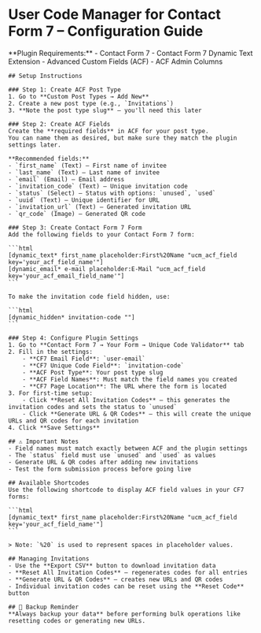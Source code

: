 # User Code Manager for Contact Form 7 – Configuration Guide

<div class="intro">
    <div class="info">
        **Plugin Requirements:**
        - Contact Form 7
        - Contact Form 7 Dynamic Text Extension
        - Advanced Custom Fields (ACF)
        - ACF Admin Columns
    </div>

    ## Setup Instructions

    ### Step 1: Create ACF Post Type
    1. Go to **Custom Post Types → Add New**
    2. Create a new post type (e.g., `Invitations`)
    3. **Note the post type slug** – you'll need this later

    ### Step 2: Create ACF Fields
    Create the **required fields** in ACF for your post type.
    You can name them as desired, but make sure they match the plugin settings later.

    **Recommended fields:**
    - `first_name` (Text) – First name of invitee
    - `last_name` (Text) – Last name of invitee
    - `email` (Email) – Email address
    - `invitation_code` (Text) – Unique invitation code
    - `status` (Select) – Status with options: `unused`, `used`
    - `uuid` (Text) – Unique identifier for URL
    - `invitation_url` (Text) – Generated invitation URL
    - `qr_code` (Image) – Generated QR code

    ### Step 3: Create Contact Form 7 Form
    Add the following fields to your Contact Form 7 form:

    ```html
    [dynamic_text* first_name placeholder:First%20Name "ucm_acf_field key='your_acf_field_name'"]
    [dynamic_email* e-mail placeholder:E-Mail "ucm_acf_field key='your_acf_email_field_name'"]
    ```

    To make the invitation code field hidden, use:

    ```html
    [dynamic_hidden* invitation-code ""]
    ```

    ### Step 4: Configure Plugin Settings
    1. Go to **Contact Form 7 → Your Form → Unique Code Validator** tab
    2. Fill in the settings:
        - **CF7 Email Field**: `user-email`
        - **CF7 Unique Code Field**: `invitation-code`
        - **ACF Post Type**: Your post type slug
        - **ACF Field Names**: Must match the field names you created
        - **CF7 Page Location**: The URL where the form is located
    3. For first-time setup:
        - Click **Reset All Invitation Codes** – this generates the invitation codes and sets the status to `unused`
        - Click **Generate URL & QR Codes** – this will create the unique URLs and QR codes for each invitation
    4. Click **Save Settings**

    ## ⚠️ Important Notes
    - Field names must match exactly between ACF and the plugin settings
    - The `status` field must use `unused` and `used` as values
    - Generate URL & QR codes after adding new invitations
    - Test the form submission process before going live

    ## Available Shortcodes
    Use the following shortcode to display ACF field values in your CF7 forms:

    ```html
    [dynamic_text* first_name placeholder:First%20Name "ucm_acf_field key='your_acf_field_name'"]
    ```

    > Note: `%20` is used to represent spaces in placeholder values.

    ## Managing Invitations
    - Use the **Export CSV** button to download invitation data
    - **Reset All Invitation Codes** – regenerates codes for all entries
    - **Generate URL & QR Codes** – creates new URLs and QR codes
    - Individual invitation codes can be reset using the **Reset Code** button

    ## 🔁 Backup Reminder
    **Always backup your data** before performing bulk operations like resetting codes or generating new URLs.

</div>
